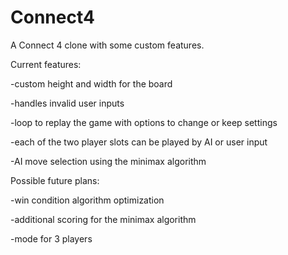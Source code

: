 # Connect4
A Connect 4 clone with some custom features.


Current features:

-custom height and width for the board

-handles invalid user inputs

-loop to replay the game with options to change or keep settings

-each of the two player slots can be played by AI or user input

-AI move selection using the minimax algorithm




Possible future plans:

-win condition algorithm optimization

-additional scoring for the minimax algorithm

-mode for 3 players

